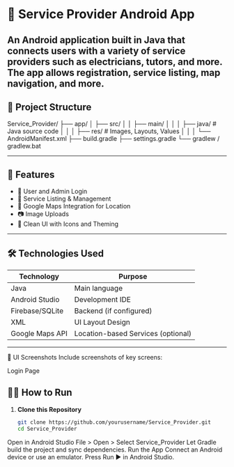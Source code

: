 # 📱 Service Provider Android App
An Android application built in Java that connects users with a variety of service providers such as electricians, tutors, and more. The app allows registration, service listing, map navigation, and more.
---

## 📂 Project Structure
Service_Provider/
├── app/
│ ├── src/
│ │ ├── main/
│ │ │ ├── java/ # Java source code
│ │ │ ├── res/ # Images, Layouts, Values
│ │ │ └── AndroidManifest.xml
├── build.gradle
├── settings.gradle
└── gradlew / gradlew.bat

---

## 🚀 Features

- 🔐 User and Admin Login
- 🧾 Service Listing & Management
- 📍 Google Maps Integration for Location
- 📷 Image Uploads
- 🎨 Clean UI with Icons and Theming

---
## 🛠️ Technologies Used

| Technology      | Purpose                            |
|-----------------|------------------------------------|
| Java            | Main language                      |
| Android Studio  | Development IDE                    |
| Firebase/SQLite | Backend (if configured)            |
| XML             | UI Layout Design                   |
| Google Maps API | Location-based Services (optional) |

---
📸 UI Screenshots
Include screenshots of key screens:

Login Page

## 🧑‍💻 How to Run

1. **Clone this Repository**
   ```bash
   git clone https://github.com/yourusername/Service_Provider.git
   cd Service_Provider
Open in Android Studio
File > Open > Select Service_Provider
Let Gradle build the project and sync dependencies.
Run the App
Connect an Android device or use an emulator.
Press Run ▶️ in Android Studio.
